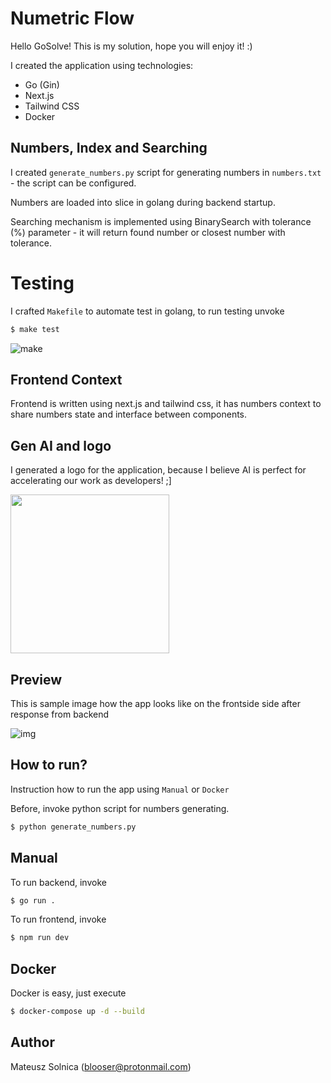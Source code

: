 # Numetric Flow

Hello GoSolve! This is my solution, hope you will enjoy it! :)

I created the application using technologies:
- Go (Gin)
- Next.js
- Tailwind CSS
- Docker

## Numbers, Index and Searching

I created `generate_numbers.py` script for generating numbers in `numbers.txt` - the script can be configured.

Numbers are loaded into slice in golang during backend startup.

Searching mechanism is implemented using BinarySearch with tolerance (%) parameter - it will return found number or closest number with tolerance.

# Testing

I crafted `Makefile` to automate test in golang, to run testing unvoke

```bash
$ make test
```

![make](https://i.postimg.cc/wvBLwSbt/make.png)

## Frontend Context

Frontend is written using next.js and tailwind css, it has numbers context to share numbers state and interface between components.

## Gen AI and logo

I generated a logo for the application, because I believe AI is perfect for accelerating our work as developers! ;]

<img src="https://i.postimg.cc/SQgm9j97/logo.webp" width="254" height="254" /> 

## Preview

This is sample image how the app looks like on the frontside side after response from backend

![img](https://i.postimg.cc/YCyXNzSz/Screenshot-2024-02-19-at-10-54-26-Numetric-Flow.png)

## How to run?

Instruction how to run the app using `Manual` or `Docker`

Before, invoke python script for numbers generating.

```bash
$ python generate_numbers.py
```

## Manual

To run backend, invoke

```bash
$ go run .
```

To run frontend, invoke

```bash
$ npm run dev
```

## Docker

Docker is easy, just execute

```bash
$ docker-compose up -d --build
```

## Author

Mateusz Solnica (blooser@protonmail.com)
